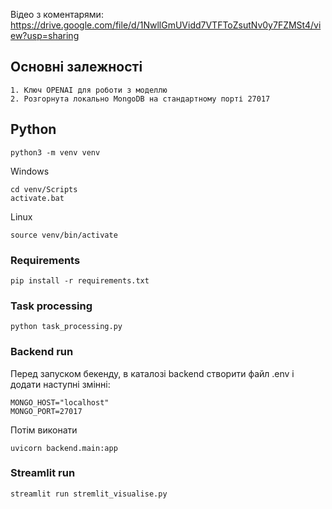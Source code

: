 Відео з коментарями: https://drive.google.com/file/d/1NwllGmUVidd7VTFToZsutNv0y7FZMSt4/view?usp=sharing

## Основні залежності
```
1. Ключ OPENAI для роботи з моделлю
2. Розгорнута локально MongoDB на стандартному порті 27017
```

## Python
```commandline
python3 -m venv venv
```

Windows
```commandline
cd venv/Scripts
activate.bat
```

Linux
```commandline
source venv/bin/activate
```

### Requirements
```commandline
pip install -r requirements.txt
```

### Task processing
```commandline
python task_processing.py
```

### Backend run
Перед запуском бекенду, в каталозі backend створити файл .env і додати наступні змінні:
```dotenv
MONGO_HOST="localhost"
MONGO_PORT=27017
```
Потім виконати
```commandline
uvicorn backend.main:app
```

### Streamlit run
```commandline
streamlit run stremlit_visualise.py
```

